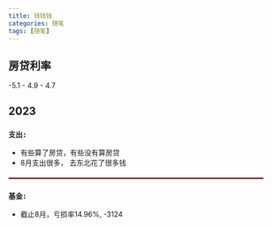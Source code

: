 ```yaml
---
title: 钱钱钱
categories: 随笔  
tags: [随笔]
---
```


## 房贷利率
-5.1 - 4.9 - 4.7

## 2023  
### **`支出:`** 
- 有些算了房贷，有些没有算房贷
- 8月支出很多， 去东北花了很多钱 

<Chart2023-Expand :data='{
  date:[1,2,3,4,5,6,7,8,9,10,11,12], 
  out:[15080, 901, 8758, 12894, 9814, 4869, 3740, 14617],
  in:[10000, 10000, 10000]
}' />


<hr style="border:1px solid #9a3e3e;margin: 20px 0">


### **`基金:`**
- 截止8月，亏损率14.96%, -3124
<Chart2023-Financial :data='{
  date:[1,2,3,4,5,6,7,8,9,10,11,12],
  out:[1907, -1376, -849, -823, -641, 307, 111, -1761],
  in:[]
  }'/>
